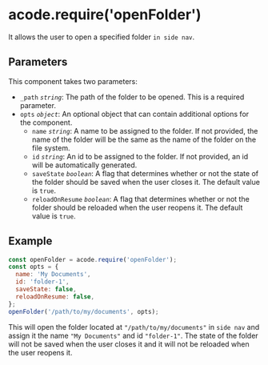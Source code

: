 # acode.require('openFolder')

It allows the user to open a specified folder `in side nav`.

## Parameters

This component takes two parameters:

- `_path` _`string`_: The path of the folder to be opened. This is a required parameter.
- `opts` _`object`_: An optional object that can contain additional options for the component.
  - `name` _`string`_: A name to be assigned to the folder. If not provided, the name of the folder will be the same as the name of the folder on the file system.
  - `id` _`string`_: An id to be assigned to the folder. If not provided, an id will be automatically generated.
  - `saveState` _`boolean`_: A flag that determines whether or not the state of the folder should be saved when the user closes it. The default value is `true`.
  - `reloadOnResume` _`boolean`_: A flag that determines whether or not the folder should be reloaded when the user reopens it. The default value is `true`.

## Example

```js
const openFolder = acode.require('openFolder');
const opts = {
  name: 'My Documents',
  id: 'folder-1',
  saveState: false,
  reloadOnResume: false,
};
openFolder('/path/to/my/documents', opts);
```

This will open the folder located at `"/path/to/my/documents"` in `side nav` and assign it the name `"My Documents"` and id `"folder-1"`. The state of the folder will not be saved when the user closes it and it will not be reloaded when the user reopens it.
